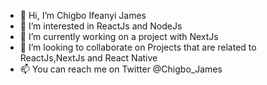 - 👋 Hi, I’m Chigbo Ifeanyi James
- 👀 I’m interested in ReactJs and NodeJs
- 🌱 I’m currently working on a project with NextJs
- 💞️ I’m looking to collaborate on Projects that are related to ReactJs,NextJs and React Native
- 📫 You can reach me on Twitter @Chigbo_James

<!---
Jamesalehandro/Jamesalehandro is a ✨ special ✨ repository because its `README.md` (this file) appears on your GitHub profile.
You can click the Preview link to take a look at your changes.
--->
